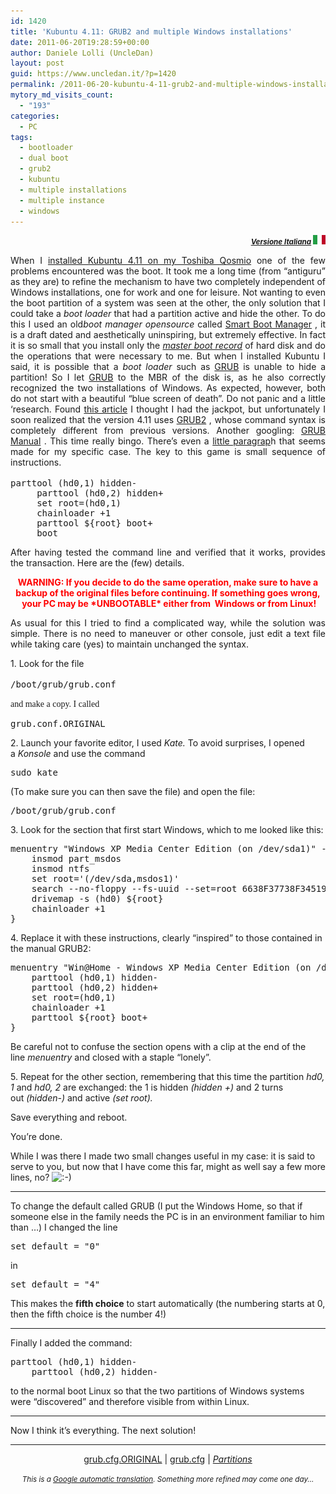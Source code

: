 ```yaml
---
id: 1420
title: 'Kubuntu 4.11: GRUB2 and multiple Windows installations'
date: 2011-06-20T19:28:59+00:00
author: Daniele Lolli (UncleDan)
layout: post
guid: https://www.uncledan.it/?p=1420
permalink: /2011-06-20-kubuntu-4-11-grub2-and-multiple-windows-installations.html
mytory_md_visits_count:
  - "193"
categories:
  - PC
tags:
  - bootloader
  - dual boot
  - grub2
  - kubuntu
  - multiple installations
  - multiple instance
  - windows
---
```

<p style="text-align: right;">
  <small><em><strong><a title="Kubuntu 4.11: GRUB2 e installazioni Windows multiple - Versione Italiana" href="/2011-06-16-kubuntu-4-11-grub2-e-installazioni-windows-multiple.html">Versione Italiana</a> </strong></em></small><em><strong><a title="Kubuntu 4.11: GRUB2 e installazioni Windows multiple - Versione Italiana" href="/2011-06-16-kubuntu-4-11-grub2-e-installazioni-windows-multiple.html"><img class="alignnone size-full wp-image-149" title="it-flag-xsmall" src="/wp-content/uploads/2009/03/it-flag-xsmall.gif" alt="" width="20" height="15" /></a> </strong></em>
</p>

<p style="text-align: justify;">
  When I <a title="Kubuntu 4.11: the first impression ... shocking!" href="http://translate.googleusercontent.com/translate_c?ie=UTF8&rurl=translate.google.com&sl=it&tl=en&twu=1&u=/2011-06-13-kubuntu-4-11-prima-impressione-sconvolgente.html&usg=ALkJrhjnQPpuZlZ5L6HyNMq8zA3aWoomKQ">installed Kubuntu 4.11 on my Toshiba Qosmio</a> one of the few problems encountered was the boot. It took me a long time (from &#8220;antiguru&#8221; as they are) to refine the mechanism to have two completely independent of Windows installations, one for work and one for leisure. Not wanting to even the boot partition of a system was seen at the other, the only solution that I could take a <em>boot loader</em> that had a partition active and hide the other. To do this I used an old<em>boot manager opensource</em> called <a title="Smart Boot Manager" href="http://translate.googleusercontent.com/translate_c?ie=UTF8&rurl=translate.google.com&sl=it&tl=en&twu=1&u=http://btmgr.sourceforge.net/&usg=ALkJrhi3oG4c-M8U2VsZxZKJBWzaFtz84A" target="_blank">Smart Boot Manager</a> , it is a draft dated and aesthetically uninspiring, but extremely effective. In fact it is so small that you install only the <a title="MBR" href="http://translate.googleusercontent.com/translate_c?ie=UTF8&rurl=translate.google.com&sl=it&tl=en&twu=1&u=http://it.wikipedia.org/wiki/Master_boot_record&usg=ALkJrhhHeswATob3SdNRBTKGqSDTTo2KUA" target="_blank"><em>master boot record</em></a> of hard disk and do the operations that were necessary to me. But when I installed Kubuntu I said, it is possible that a <em>boot loader</em> such as <a title="GRUB" href="http://translate.googleusercontent.com/translate_c?ie=UTF8&rurl=translate.google.com&sl=it&tl=en&twu=1&u=http://www.gnu.org/software/grub/&usg=ALkJrhh666KZsg6vssSdLrt9V7Xmrinsqw" target="_blank">GRUB</a> is unable to hide a partition! So I let <a title="GRUB" href="http://translate.googleusercontent.com/translate_c?ie=UTF8&rurl=translate.google.com&sl=it&tl=en&twu=1&u=http://www.gnu.org/software/grub/&usg=ALkJrhh666KZsg6vssSdLrt9V7Xmrinsqw" target="_blank">GRUB</a> to the MBR of the disk is, as he also correctly recognized the two installations of Windows. As expected, however, both do not start with a beautiful &#8220;blue screen of death&#8221;. Do not panic and a little &#8216;research. Found <a title="HowTo: Multiple, Independent WinXP Installs on the Same HardDrive via Grub" href="http://translate.googleusercontent.com/translate_c?ie=UTF8&rurl=translate.google.com&sl=it&tl=en&twu=1&u=http://www.linuxforums.org/forum/installation/66476-howto-multiple-independent-winxp-installs-same-harddrive-via-grub.html&usg=ALkJrhh-1EM3h82-uC39Z6dt2XVSP0EZdg" target="_blank">this article</a> I thought I had the jackpot, but unfortunately I soon realized that the version 4.11 uses <a title="GRUB" href="http://translate.googleusercontent.com/translate_c?ie=UTF8&rurl=translate.google.com&sl=it&tl=en&twu=1&u=http://www.gnu.org/software/grub/&usg=ALkJrhh666KZsg6vssSdLrt9V7Xmrinsqw" target="_blank">GRUB2</a> , whose command syntax is completely different from previous versions. Another googling: <a title="GRUB Manual" href="http://translate.googleusercontent.com/translate_c?ie=UTF8&rurl=translate.google.com&sl=it&tl=en&twu=1&u=http://www.gnu.org/software/grub/manual/grub.html&usg=ALkJrhjZRUNdpNUEnQiC94Wzpnx79Loorw" target="_blank">GRUB Manual</a> . This time really bingo. There&#8217;s even a <a title="GRUB Manual - DOS / WINDOWS" href="http://translate.googleusercontent.com/translate_c?ie=UTF8&rurl=translate.google.com&sl=it&tl=en&twu=1&u=http://www.gnu.org/software/grub/manual/grub.html&usg=ALkJrhjZRUNdpNUEnQiC94Wzpnx79Loorw#DOS_002fWindows" target="_blank">little paragrap</a>h that seems made ​​for my specific case. The key to this game is small sequence of instructions.<span style="font-family: Consolas, Monaco, 'Courier New', Courier, monospace; font-size: 12px; line-height: 18px; white-space: pre;"> </span>
</p>

<pre>parttool (hd0,1) hidden-
     parttool (hd0,2) hidden+
     set root=(hd0,1)
     chainloader +1
     parttool <tt>${root}</tt> boot+
     boot</pre>

<p style="text-align: justify;">
  After having tested the command line and verified that it works, provides the transaction. Here are the (few) details.
</p>

<p style="text-align: center;">
  <span style="color: #ff0000;"><strong>WARNING: If you decide to do the same operation, make sure to have a backup of the original files before continuing. </strong><strong>If something goes wrong,  your PC may be *UNBOOTABLE* either from  Windows or from Linux!</strong></span>
</p>

<p style="text-align: justify;">
  As usual for this I tried to find a complicated way, while the solution was simple. There is no need to maneuver or other console, just edit a text file while taking care (yes) to maintain unchanged the syntax.
</p>

1. Look for the file <span style="font-family: Consolas, Monaco, 'Courier New', Courier, monospace; font-size: 12px; line-height: 18px; white-space: pre;"></span>

<pre>/boot/grub/grub.conf</pre>

<span style="font-family: Georgia, 'Times New Roman', 'Bitstream Charter', Times, serif; font-size: 14px; line-height: 19px; white-space: normal;">and make a copy. I called</span>

<pre>grub.conf.ORIGINAL</pre>

2. Launch your favorite editor, I used _Kate._ To avoid surprises, I opened a _Konsole_ and use the command

<pre>sudo kate</pre>

(To make sure you can then save the file) and open the file:

<pre>/boot/grub/grub.conf</pre>

3. Look for the section that first start Windows, which to me looked like this:

<pre>menuentry "Windows XP Media Center Edition (on /dev/sda1)" --class windows --class os {
	insmod part_msdos
	insmod ntfs
	set root='(/dev/sda,msdos1)'
	search --no-floppy --fs-uuid --set=root 6638F37738F34519
	drivemap -s (hd0) ${root}
	chainloader +1
}</pre>

4. Replace it with these instructions, clearly &#8220;inspired&#8221; to those contained in the manual GRUB2:

<pre>menuentry "Win@Home - Windows XP Media Center Edition (on /dev/sda1)" --class windows --class os {
	parttool (hd0,1) hidden-
	parttool (hd0,2) hidden+
	set root=(hd0,1)
	chainloader +1
	parttool ${root} boot+
}</pre>

Be careful not to confuse the section opens with a clip at the end of the line _menuentry_ and closed with a staple &#8220;lonely&#8221;.

5. Repeat for the other section, remembering that this time the partition _hd0, 1_ and _hd0, 2_ are exchanged: the 1 is hidden _(hidden +)_ and 2 turns out _(hidden-)_ and active _(set root)._

Save everything and reboot.

You&#8217;re done.

While I was there I made two small changes useful in my case: it is said to serve to you, but now that I have come this far, might as well say a few more lines, no? ![:-)](https://www.uncledan.it/wp-includes/images/smilies/icon_smile.gif)

* * *

To change the default called GRUB (I put the Windows Home, so that if someone else in the family needs the PC is in an environment familiar to him than &#8230;) I changed the line

<pre>set default = "0"</pre>

in

<pre>set default = "4"</pre>

This makes the **fifth choice** to start automatically (the numbering starts at 0, then the fifth choice is the number 4!)

* * *

<a name="unhide_windows"></a>Finally I added the command:

<pre>parttool (hd0,1) hidden-
	parttool (hd0,2) hidden-</pre>

to the normal boot Linux so that the two partitions of Windows systems were &#8220;discovered&#8221; and therefore visible from within Linux.

* * *

Now I think it&#8217;s everything. The next solution!

* * *

<p style="text-align: center;">
  <a title="grub.cfg.ORIGINAL" href="http://translate.googleusercontent.com/translate_c?ie=UTF8&rurl=translate.google.com&sl=it&tl=en&twu=1&u=/wp-content/uploads/2011/06/grub.cfg_.ORIGINAL.txt&usg=ALkJrhhrOmh7J5lUQsSCt65ssb6AzhUXEA" target="_blank">grub.cfg.ORIGINAL</a> | <a title="grub.cfg" href="http://translate.googleusercontent.com/translate_c?ie=UTF8&rurl=translate.google.com&sl=it&tl=en&twu=1&u=/wp-content/uploads/2011/06/grub.cfg_.txt&usg=ALkJrhhcdnXgkqMtmYkB8sxB5Pk5pX6EGA" target="_blank">grub.cfg</a> | <a title="Partitions" href="/wp-content/uploads/2011/06/screenshot.png" target="_blank"><em>Partitions</em></a>
</p>

<p style="text-align: center;">
  <small><em>This is a <a title="Google automatic translation" href="http://translate.google.com/translate?u=http%3A%2F%2Fwww.uncledan.it%2F2011%2F06%2Fkubuntu-4-11-grub2-e-installazioni-windows-multiple%2F&sl=it&tl=en&hl=&ie=UTF-8" target="_blank">Google automatic translation</a>. Something more refined may come one day&#8230;</em></small>
</p>